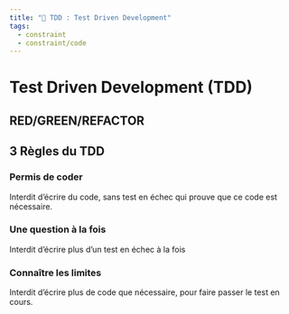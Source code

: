```yaml
---
title: "🚥 TDD : Test Driven Development"
tags:
  - constraint
  - constraint/code
---
```


# Test Driven Development (TDD)

## RED/GREEN/REFACTOR

## 3 Règles du TDD

### Permis de coder

Interdit d’écrire du code, sans test en échec qui prouve que ce code est nécessaire.

### Une question à la fois

Interdit d’écrire plus d’un test en échec à la fois

### Connaître les limites

Interdit d’écrire plus de code que nécessaire, pour faire passer le test en cours.